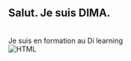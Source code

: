 ## Salut. Je suis  DIMA.
<br>
Je suis en formation  au Di learning
<br>
<img src="https://www.google.com/url?sa=i&url=https%3A%2F%2Ffr.wikipedia.org%2Fwiki%2FHypertext_Markup_Language&psig=AOvVaw0W4cDoRmX5i1HxS85ggma1&ust=1671722420497000&source=images&cd=vfe&ved=0CBAQjRxqFwoTCLjXsbuBi_wCFQAAAAAdAAAAABAH" alt="HTML">
